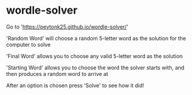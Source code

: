 # wordle-solver

Go to 'https://peytonk25.github.io/wordle-solver/'

'Random Word' will choose a random 5-letter word as the solution for the computer to solve

'Final Word' allows you to choose any valid 5-letter word as the solution

'Starting Word' allows you to choose the word the solver starts with, and then produces a random word to arrive at

After an option is chosen press 'Solve' to see how it did!
